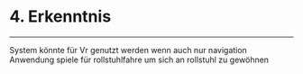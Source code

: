 # 4. Erkenntnis
___
System könnte für Vr genutzt werden wenn auch nur navigation
Anwendung spiele für rollstuhlfahre um sich an rollstuhl zu gewöhnen


